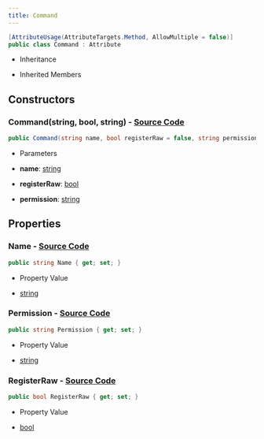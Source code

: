 ```yaml
---
title: Command
---
```


```csharp
[AttributeUsage(AttributeTargets.Method, AllowMultiple = false)]
public class Command : Attribute
```

- Inheritance

- Inherited Members

## Constructors

### **Command(string, bool, string)** - [Source Code](https://github.com/swiftly-solution/swiftlys2/blob/main/managed/src/SwiftlyS2.Shared/Modules/Commands/Attributes/CommandAttribute.cs#L11)

```csharp
public Command(string name, bool registerRaw = false, string permission = "")
```

- Parameters

- **name**: [string](https://learn.microsoft.com/dotnet/api/system.string)
- **registerRaw**: [bool](https://learn.microsoft.com/dotnet/api/system.boolean)
- **permission**: [string](https://learn.microsoft.com/dotnet/api/system.string)

## Properties

### **Name** - [Source Code](https://github.com/swiftly-solution/swiftlys2/blob/main/managed/src/SwiftlyS2.Shared/Modules/Commands/Attributes/CommandAttribute.cs#L5)

```csharp
public string Name { get; set; }
```

- Property Value

- [string](https://learn.microsoft.com/dotnet/api/system.string)

### **Permission** - [Source Code](https://github.com/swiftly-solution/swiftlys2/blob/main/managed/src/SwiftlyS2.Shared/Modules/Commands/Attributes/CommandAttribute.cs#L9)

```csharp
public string Permission { get; set; }
```

- Property Value

- [string](https://learn.microsoft.com/dotnet/api/system.string)

### **RegisterRaw** - [Source Code](https://github.com/swiftly-solution/swiftlys2/blob/main/managed/src/SwiftlyS2.Shared/Modules/Commands/Attributes/CommandAttribute.cs#L7)

```csharp
public bool RegisterRaw { get; set; }
```

- Property Value

- [bool](https://learn.microsoft.com/dotnet/api/system.boolean)

